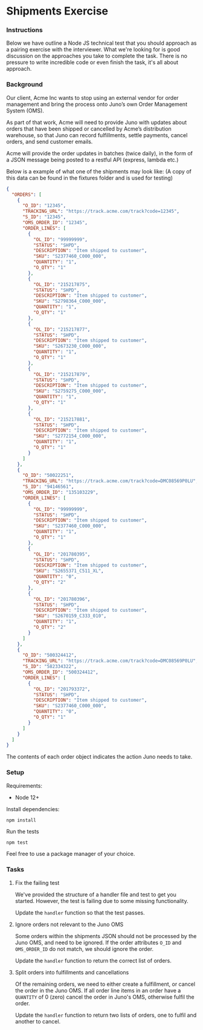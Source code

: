 # Shipments Exercise

### Instructions

Below we have outline a Node JS technical test that you should approach as a pairing exercise with the interviewer. What we're looking for is good discussion on the approaches you take to complete the task. There is no pressure to write incredible code or even finish the task, it's all about approach.

### Background

Our client, Acme Inc wants to stop using an external vendor for order management and bring the process onto Juno’s own Order Management System (OMS).

As part of that work, Acme will need to provide Juno with updates about orders that have been shipped or cancelled by Acme’s distribution warehouse, so that Juno can record fulfillments, settle payments, cancel orders, and send customer emails.

Acme will provide the order updates in batches (twice daily), in the form of a JSON message being posted to a restful API (express, lambda etc.)

Below is a example of what one of the shipments may look like:
(A copy of this data can be found in the fixtures folder and is used for testing)

```json
{
  "ORDERS": [
    {
      "O_ID": "12345",
      "TRACKING_URL": "https://track.acme.com/track?code=12345",
      "S_ID": "12345",
      "OMS_ORDER_ID": "12345",
      "ORDER_LINES": [
        {
          "OL_ID": "99999999",
          "STATUS": "SHPD",
          "DESCRIPTION": "Item shipped to customer",
          "SKU": "S2377460_C000_000",
          "QUANTITY": "1",
          "O_QTY": "1"
        },
        {
          "OL_ID": "215217875",
          "STATUS": "SHPD",
          "DESCRIPTION": "Item shipped to customer",
          "SKU": "S2798364_C000_000",
          "QUANTITY": "1",
          "O_QTY": "1"
        },
        {
          "OL_ID": "215217877",
          "STATUS": "SHPD",
          "DESCRIPTION": "Item shipped to customer",
          "SKU": "S2673230_C000_000",
          "QUANTITY": "1",
          "O_QTY": "1"
        },
        {
          "OL_ID": "215217879",
          "STATUS": "SHPD",
          "DESCRIPTION": "Item shipped to customer",
          "SKU": "S2759275_C000_000",
          "QUANTITY": "1",
          "O_QTY": "1"
        },
        {
          "OL_ID": "215217881",
          "STATUS": "SHPD",
          "DESCRIPTION": "Item shipped to customer",
          "SKU": "S2772154_C000_000",
          "QUANTITY": "1",
          "O_QTY": "1"
        }
      ]
    },
    {
      "O_ID": "50022251",
      "TRACKING_URL": "https://track.acme.com/track?code=DMC08569P0LU",
      "S_ID": "94146561",
      "OMS_ORDER_ID": "135103229",
      "ORDER_LINES": [
        {
          "OL_ID": "99999999",
          "STATUS": "SHPD",
          "DESCRIPTION": "Item shipped to customer",
          "SKU": "S2377460_C000_000",
          "QUANTITY": "1",
          "O_QTY": "1"
        },
        {
          "OL_ID": "201780395",
          "STATUS": "SHPD",
          "DESCRIPTION": "Item shipped to customer",
          "SKU": "S2655371_C511_XL",
          "QUANTITY": "0",
          "O_QTY": "2"
        },
        {
          "OL_ID": "201780396",
          "STATUS": "SHPD",
          "DESCRIPTION": "Item shipped to customer",
          "SKU": "S2670159_C333_010",
          "QUANTITY": "1",
          "O_QTY": "2"
        }
      ]
    },
    {
      "O_ID": "500324412",
      "TRACKING_URL": "https://track.acme.com/track?code=DMC08569P0LU",
      "S_ID": "582334322",
      "OMS_ORDER_ID": "500324412",
      "ORDER_LINES": [
        {
          "OL_ID": "201793372",
          "STATUS": "SHPD",
          "DESCRIPTION": "Item shipped to customer",
          "SKU": "S2377460_C000_000",
          "QUANTITY": "0",
          "O_QTY": "1"
        }
      ]
    }
  ]
}
```

The contents of each order object indicates the action Juno needs to take.

### Setup

Requirements:

- Node 12+

Install dependencies:

```sh
npm install
```

Run the tests

```
npm test
```

Feel free to use a package manager of your choice.

### Tasks

1. Fix the failing test

   We've provided the structure of a handler file and test to get you started. However, the test is failing due to some missing functionality.

   Update the `handler` function so that the test passes.

2. Ignore orders not relevant to the Juno OMS

   Some orders within the shipments JSON should not be processed by the Juno OMS, and need to be ignored. If the order attributes `O_ID` and `OMS_ORDER_ID` do not match, we should ignore the order.

   Update the `handler` function to return the correct list of orders.

3. Split orders into fulfillments and cancellations

   Of the remaining orders, we need to either create a fulfillment, or cancel the order in the Juno OMS. If all order line items in an order have a `QUANTITY` of 0 (zero) cancel the order in Juno's OMS, otherwise fulfil the order.

   Update the `handler` function to return two lists of orders, one to fulfil and another to cancel.
